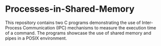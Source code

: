 # Processes-in-Shared-Memory
This repository contains two C programs demonstrating the use of Inter-Process Communication (IPC) mechanisms to measure the execution time of a command. The programs showcase the use of shared memory and pipes in a POSIX environment.
